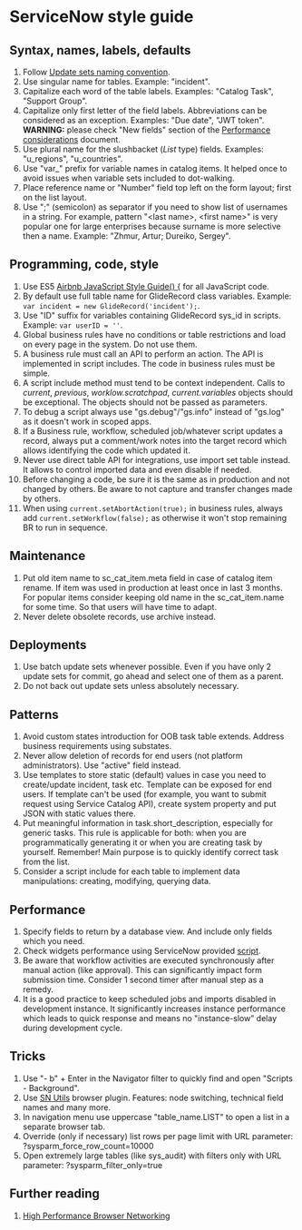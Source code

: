# ServiceNow style guide
## Syntax, names, labels, defaults
1. Follow [Update sets naming convention](Update%20sets%20naming%20convention).
1. Use singular name for tables. Example: "incident".
1. Capitalize each word of the table labels. Examples: "Catalog Task", "Support Group".
1. Capitalize only first letter of the field labels. Abbreviations can be considered as an exception. Examples: "Due date", "JWT token". __WARNING:__ please check "New fields" section of the [Performance considerations](Performance%20considerations.md#new-fields) document.
1. Use plural name for the slushbacket (_List_ type) fields. Examples: "u_regions", "u_countries".
1. Use "var_" prefix for variable names in catalog items. It helped once to avoid issues when variable sets included to dot-walking.
1. Place reference name or "Number" field top left on the form layout; first on the list layout.
1. Use ";" (semicolon) as separator if you need to show list of usernames in a string. For example, pattern "&lt;last name>, &lt;first name>" is very popular one for large enterprises because surname is more selective then a name. Example: "Zhmur, Artur; Dureiko, Sergey".

## Programming, code, style
1. Use ES5 [Airbnb JavaScript Style Guide() {](https://github.com/airbnb/javascript/tree/es5-deprecated/es5) for all JavaScript code.
1. By default use full table name for GlideRecord class variables. Example: `var incident = new GlideRecord('incident');`.
1. Use "ID" suffix for variables containing GlideRecord sys_id in scripts. Example: `var userID = ''`.
1. Global business rules have no conditions or table restrictions and load on every page in the system. Do not use them.
1. A business rule must call an API to perform an action. The API is implemented in script includes. The code in business rules must be simple.
1. A script include method must tend to be context independent. Calls to _current_, _previous_, _worklow.scratchpad_, _current.variables_ objects should be exceptional. The objects should not be passed as parameters.
1. To debug a script always use "gs.debug"/"gs.info" instead of "gs.log" as it doesn't work in scoped apps.
1. If a Business rule, workflow, scheduled job/whatever script updates a record, always put a comment/work notes into the target record which allows identifying the code which updated it.
1. Never use direct table API for integrations, use import set table instead. It allows to control imported data and even disable if needed.
1. Before changing a code, be sure it is the same as in production and not changed by others. Be aware to not capture and transfer changes made by others.
1. When using `current.setAbortAction(true);` in business rules, always add `current.setWorkflow(false);` as otherwise it won't stop remaining BR to run in sequence.

## Maintenance
1. Put old item name to sc_cat_item.meta field in case of catalog item rename. If item was used in production at least once in last 3 months. For popular items consider keeping old name in the sc_cat_item.name for some time. So that users will have time to adapt.
1. Never delete obsolete records, use archive instead.

## Deployments
1. Use batch update sets whenever possible. Even if you have only 2 update sets for commit, go ahead and select one of them as a parent.
1. Do not back out update sets unless absolutely necessary.

## Patterns
1. Avoid custom states introduction for OOB task table extends. Address business requirements using substates.
1. Never allow deletion of records for end users (not platform administrators). Use "active" field instead.
1. Use templates to store static (default) values in case you need to create/update incident, task etc. Template can be exposed for end users. If template can't be used (for example, you want to submit request using Service Catalog API), create system property and put JSON with static values there.
1. Put meaningful information in task.short_description, especially for generic tasks. This rule is applicable for both: when you are programmatically generating it or when you are creating task by yourself. Remember! Main purpose is to quickly identify correct task from the list.
1. Consider a script include for each table to implement data manipulations: creating, modifying, querying data.

## Performance
1. Specify fields to return by a database view. And include only fields which you need.
1. Check widgets performance using ServiceNow provided [script](https://hi.service-now.com/kb_view.do?sysparm_article=KB0744521).
1. Be aware that workflow activities are executed synchronously after manual action (like approval). This can significantly impact form submission time. Consider 1 second timer after manual step as a remedy.
1. It is a good practice to keep scheduled jobs and imports disabled in development instance. It significantly increases instance performance which leads to quick response and means no "instance-slow" delay during development cycle. 

## Tricks
1. Use "- b" + Enter in the Navigator filter to quickly find and open "Scripts - Background".
1. Use [SN Utils](https://www.arnoudkooi.com/) browser plugin. Features: node switching, technical field names and many more.
1. In navigation menu use uppercase "table_name.LIST" to open a list in a separate browser tab.
1. Override (only if necessary) list rows per page limit with URL parameter: ?sysparm_force_row_count=10000
1. Open extremely large tables (like sys_audit) with filters only with URL parameter: ?sysparm_filter_only=true

## Further reading
1. [High Performance Browser Networking](https://hpbn.co/)
